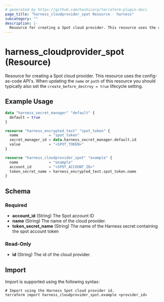 ```yaml
---
# generated by https://github.com/hashicorp/terraform-plugin-docs
page_title: "harness_cloudprovider_spot Resource - harness"
subcategory: ""
description: |-
  Resource for creating a Spot cloud provider. This resource uses the config-as-code API's. When updating the name or path of this resource you should typically also set the create_before_destroy = true lifecycle setting.
---
```


# harness_cloudprovider_spot (Resource)

Resource for creating a Spot cloud provider. This resource uses the config-as-code API's. When updating the `name` or `path` of this resource you should typically also set the `create_before_destroy = true` lifecycle setting.

## Example Usage

```terraform
data "harness_secret_manager" "default" {
  default = true
}

resource "harness_encrypted_text" "spot_token" {
  name              = "spot_token"
  secret_manager_id = data.harness_secret_manager.default.id
  value             = "<SPOT_TOKEN>"
}

resource "harness_cloudprovider_spot" "example" {
  name              = "example"
  account_id        = "<SPOT_ACCOUNT_ID>"
  token_secret_name = harness_encrypted_text.spot_token.name
}
```

<!-- schema generated by tfplugindocs -->
## Schema

### Required

- **account_id** (String) The Spot account ID
- **name** (String) The name of the cloud provider.
- **token_secret_name** (String) The name of the Harness secret containing the spot account token

### Read-Only

- **id** (String) The id of the cloud provider.

## Import

Import is supported using the following syntax:

```shell
# Import using the Harness Spot cloud provider id.
terraform import harness_cloudprovider_spot.example <provider_id>
```
